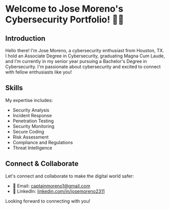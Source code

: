 #  Welcome to Jose Moreno's Cybersecurity Portfolio! 👨‍💻

## Introduction

Hello there! I'm Jose Moreno, a cybersecurity enthusiast from Houston, TX. I hold an Associate Degree in Cybersecurity, graduating Magna Cum Laude, and I'm currently in my senior year pursuing a Bachelor's Degree in Cybersecurity. I'm passionate about cybersecurity and excited to connect with fellow enthusiasts like you!

## Skills

My expertise includes:
- Security Analysis
- Incident Response
- Penetration Testing
- Security Monitoring
- Secure Coding
- Risk Assessment
- Compliance and Regulations
- Threat Intelligence

## Connect & Collaborate

Let's connect and collaborate to make the digital world safer:
- 📧 Email: captainmoreno1@gmail.com
- 💼 LinkedIn: [linkedin.com/in/josemoreno2311](https://www.linkedin.com/in/josemoreno2311/)

Looking forward to connecting with you!



